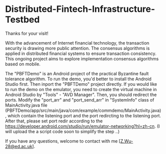 # Distributed-Fintech-Infrastructure-Testbed

Thanks for your visit!

With the advancement of Internet financial technology, the transaction security is drawing more public attention. The consensus algorithms is applied in distributed financial systems to ensure transaction consistency. This ongoing project aims to explore implementation consensus algorithms based on mobile.

The "PBFTDemo" is an Android project of the practical Byzantine fault tolerance algorithm. To run the demo, you'd better to install the Android Studio first. Then inport the "PBFTDemo" project directly. If you would like to run the demo on the emulator, you need to create the virtual machine in Android Studio by "Tools" - "AVD Manager". Then, you should redirect the ports. Modify the "port_arr" and "port_send_arr" in "SystemInfo" class of MainActivity.java file (PBFTDemo/app/src/main/java/com/example/commdemo/MainActivity.java), which contain the listening port and the port redircting to the listening port. After that, please set port redir according to the https://developer.android.com/studio/run/emulator-networking?hl=zh-cn. (I will upload the a script code soon to simplify the step ..)

If you have any questions, welcome to contact with me [Z.Wu-28@ed.ac.uk].
